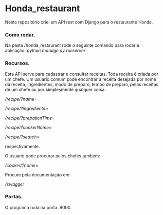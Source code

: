  # Honda_restaurant
 Neste repositório criei um API rest com Django para o restaurante Honda.

### Como rodar.
Na pasta /honda_restaurant rode o seguinte comando para rodar a aplicação:
*python manage.py runserver* 

### Recursos.
 Esta API serve para cadastrar e consultar receitas. Toda receita é criada por um chefe. Um usuario comum pode encontrar a receita desejada por nome da receita, ingredientes, modo de preparo, tempo de preparo, pelas receitas de um chefe ou por simplesmente qualquer coisa:
 
 */recipe/?name=*
 
 */recipe/?ingredients=*
  
 */recipe/?prepationTime=*
 
 */recipe/?cookerName=*
 
 */recipe/?search=*
 
 respectivamente.
 
 O usuario pode procurar pelos chefes também:
  
  */cooker/?name=*
  
 Procure pela documentação em:
 
 */swagger*
 


### Portas.

O programa roda na porta :8000.


